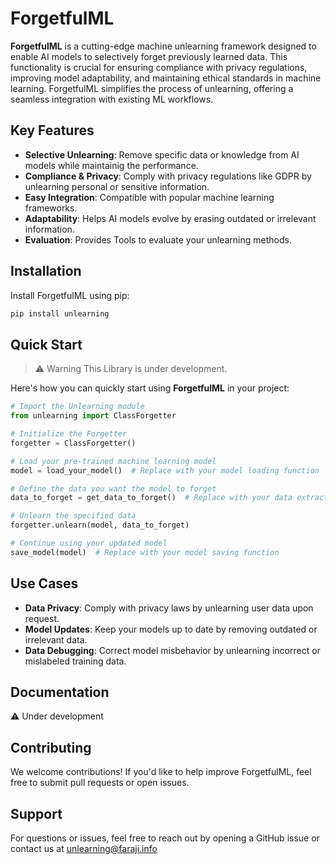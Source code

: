 # ForgetfulML

**ForgetfulML** is a cutting-edge machine unlearning framework designed to enable AI models to selectively forget previously learned data. This functionality is crucial for ensuring compliance with privacy regulations, improving model adaptability, and maintaining ethical standards in machine learning. ForgetfulML simplifies the process of unlearning, offering a seamless integration with existing ML workflows.

## Key Features

- **Selective Unlearning**: Remove specific data or knowledge from AI models while maintainig the performance.
- **Compliance & Privacy**: Comply with privacy regulations like GDPR by unlearning personal or sensitive information.
- **Easy Integration**: Compatible with popular machine learning frameworks.
- **Adaptability**: Helps AI models evolve by erasing outdated or irrelevant information.
- **Evaluation**: Provides Tools to evaluate your unlearning methods.
  
## Installation

Install ForgetfulML using pip:

```bash
pip install unlearning
```

## Quick Start

> ⚠️ Warning
> This Library is under development.

Here's how you can quickly start using **ForgetfulML** in your project:

```python
# Import the Unlearning module
from unlearning import ClassForgetter

# Initialize the Forgetter
forgetter = ClassForgetter()

# Load your pre-trained machine learning model
model = load_your_model()  # Replace with your model loading function

# Define the data you want the model to forget
data_to_forget = get_data_to_forget()  # Replace with your data extraction

# Unlearn the specified data
forgetter.unlearn(model, data_to_forget)

# Continue using your updated model
save_model(model)  # Replace with your model saving function
```

## Use Cases

- **Data Privacy**: Comply with privacy laws by unlearning user data upon request.
- **Model Updates**: Keep your models up to date by removing outdated or irrelevant data.
- **Data Debugging**: Correct model misbehavior by unlearning incorrect or mislabeled training data.

## Documentation

⚠️ Under development

## Contributing

We welcome contributions! If you'd like to help improve ForgetfulML, feel free to submit pull requests or open issues.

## Support

For questions or issues, feel free to reach out by opening a GitHub issue or contact us at unlearning@faraji.info

